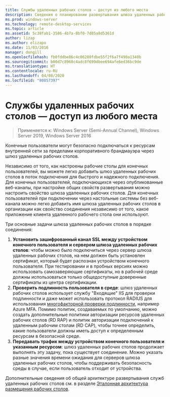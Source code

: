 ```yaml
---
title: Службы удаленных рабочих столов — доступ из любого места
description: Сведения о планировании развертывания шлюза удаленных рабочих столов
ms.prod: windows-server
ms.technology: remote-desktop-services
ms.topic: article
ms.assetid: 5c38fab1-3586-4b7a-8bf0-7d85a8d5361d
author: lizap
ms.author: elizapo
ms.date: 11/03/2016
manager: dongill
ms.openlocfilehash: fb0fddbe86c4c06280fdbe55f2f6a7f490a1340b
ms.sourcegitcommit: b00d7c8968c4adc8f699dbee694afe6ed36bc9de
ms.translationtype: HT
ms.contentlocale: ru-RU
ms.lasthandoff: 04/08/2020
ms.locfileid: "80857397"
---
```

# <a name="remote-desktop-services---access-from-anywhere"></a>Службы удаленных рабочих столов — доступ из любого места

>Применяется к: Windows Server (Semi-Annual Channel), Windows Server 2019, Windows Server 2016

Конечные пользователи могут безопасно подключаться к ресурсам внутренней сети за пределами корпоративного брандмауэра через шлюз удаленных рабочих столов.

Независимо от того, как настроены рабочие столы для конечных пользователей, вы можете легко добавить шлюз удаленных рабочих столов в поток подключения для быстрого и надежного подключения. Для конечных пользователей, подключающихся через опубликованные веб-каналы, при настройке общих свойств развертывания можно настроить свойство шлюза удаленных рабочих столов. Для конечных пользователей при подключении через настольные системы без веб-канала можно легко добавить имя шлюза удаленных рабочих столов в организации как свойство соединения независимо от того, какое приложение клиента удаленного рабочего стола они используют.

Три основные задачи шлюза удаленных рабочих столов в порядке соединения:
1. **Установить зашифрованный канал SSL между устройством конечного пользователя и сервером шлюза удаленных рабочих столов**: чтобы можно было подключиться через сервер шлюза удаленных рабочих столов, на нем должен быть установлен сертификат, который будет распознан устройством конечного пользователя. При тестировании и в пробных версиях можно использовать самозаверяющие сертификаты, но в рабочей среде должны использоваться только общедоступные доверенные сертификаты из центра сертификации.
2. **Проверить подлинность пользователя в среде**: шлюз удаленных рабочих столов использует службу "Входящие" IIS для проверки подлинности и даже может использовать протокол RADIUS для использования [многофакторной проверки подлинности](rds-plan-mfa.md), например Azure MFA. Помимо политик, создаваемых по умолчанию, можно создать дополнительные политики авторизации ресурсов удаленных рабочих столов (RD RAP) и политик авторизации подключений к удаленным рабочим столам (RD CAP), чтобы точнее определить, какие пользователи должны иметь доступ к определенным ресурсам в безопасной среде.
3. **Передавать трафик между устройством конечного пользователя и указанным ресурсом**: шлюз удаленных рабочих столов продолжает выполнять эту задачу, пока существует соединение. Можно указать разные значения времени ожидания для серверов шлюза удаленных рабочих столов, чтобы поддерживать безопасность среды в случае, если пользователь отходит от устройства.

Дополнительные сведения об общей архитектуре развертывания служб удаленных рабочих столов см. в разделе [Эталонная архитектура размещения рабочих столов](desktop-hosting-reference-architecture.md).